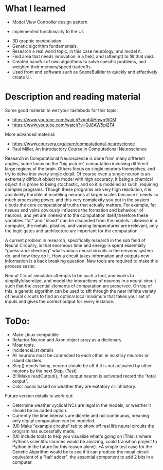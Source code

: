 # What I learned
- Model View Controller design pattern.
* Implemented functionality to the UI.
- 3D graphic manipulation.
- Genetic algorithm fundamentals.
- Research a real world topic, in this case neurology, and model it.
- Find area that needs innovation in a field, and (attempt) to fill that void.
- Created handful of own algorithms to solve specific problems, and weighed their memory/speed tradeoffs.
- Used front end software such as SceneBuilder to quickly and effectively create UI.

# Description and reading material
Some good material to wet your tastebuds for this topic:
  - https://www.youtube.com/watch?v=obAHnwp9tOM
  - https://www.youtube.com/watch?v=QJ8AW5pi2T4

More advanced material:
  - https://www.coursera.org/learn/computational-neuroscience
  - Paul Miller, An Introductory Course in Computational Neuroscience

   Research in Computational Neuroscience is done from many different angles, some focus on the "big picture" computation involving different large regions of the brain. Others focus on
single neurons themselves, and try to delve into every single detail. Of course even a single neuron is an extremely difficult object to model with high 
accuracy, it being a chemical object it is prone to being stochastic, and so it is modeled as such, requiring complex programs. Though these programs are very high resolution, 
it is absolutely horrible at modeling neurons at larger scales because it needs so much processing power, and this very complexity you put in the system clouds the 
core computational truths that actually matters. For example, fat tissues and veins obviously influence the formation and behaviour of neurons, and yet are irrelevant to the 
computation itself,therefore these variables "fat" and "blood" can be discarded from the models. Likewise in a computer, the metals, plastics, and varying temperatures are
irrelevant, only the logic gates and architecture are important for the computation.

  A current problem in research, specifically research in the sub field of Neural Circuitry, is that enormous time and energy is spent essentially "guess-and-checking" what 
various neural circuits in the nervous system do, and how they do it. How a circuit takes information and outputs new information is a back breaking question. New tools are 
required to make this process easier.

  Neural Circuit simulator attempts to be such a tool, and works to simplify/discretize, and model the interactions of neurons in a neural circuit such that the essential elements of computation 
are preserved.  On top of this, a genetic algorithm can be used to sift through the near infinite variety of neural circuits to find an optimal local maximum 
that takes your set of inputs and gives the correct output for every instance.

# ToDo:
  - Make Linux compatible
  - Refactor Neuron and Axon object array as a dictionary.
  - Moar tests.
  - IncidenceList details
  - All neurons must be connected to each other. ie no stray neurons or island clusters.
  - Step() needs fixing, neuron should be off if it is not activated by other neurons by the next Step. (Test)
  - (!!!)Make readOutput(), if an output neuron is activated record the "total output".
  - Color axons based on weather they are exitatory or inhibitory.

Future version details to work out:
  - Determine weather cyclical NCs are legal in the models, or weather it should be an added option.
  - Currently the time intervals are dicrete and not continuous, meaning only digital computation can be modeled.
  - (UI) Make "example circuits" tab to show off real life neural circuits the program has sucessfully made.
  - (UI) include tools to help you visualize what's going on (This is where Pythons scientific libraries would be amazing, could transition project to Python in the future for this reason alone).
  *A simple test case for the Genetic Algorithm would be to see if it can produce the neual circuit equivalent of a "half adder", 
the essential component to add 2 bits in a computer.

